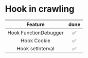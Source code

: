 # Hook in crawling

|        Feature        | done |
| :-------------------: | :--: |
| Hook FunctionDebugger |  ✅  |
|      Hook Cookie      |  ✅  |
|   Hook setInterval   |  ✅  |
